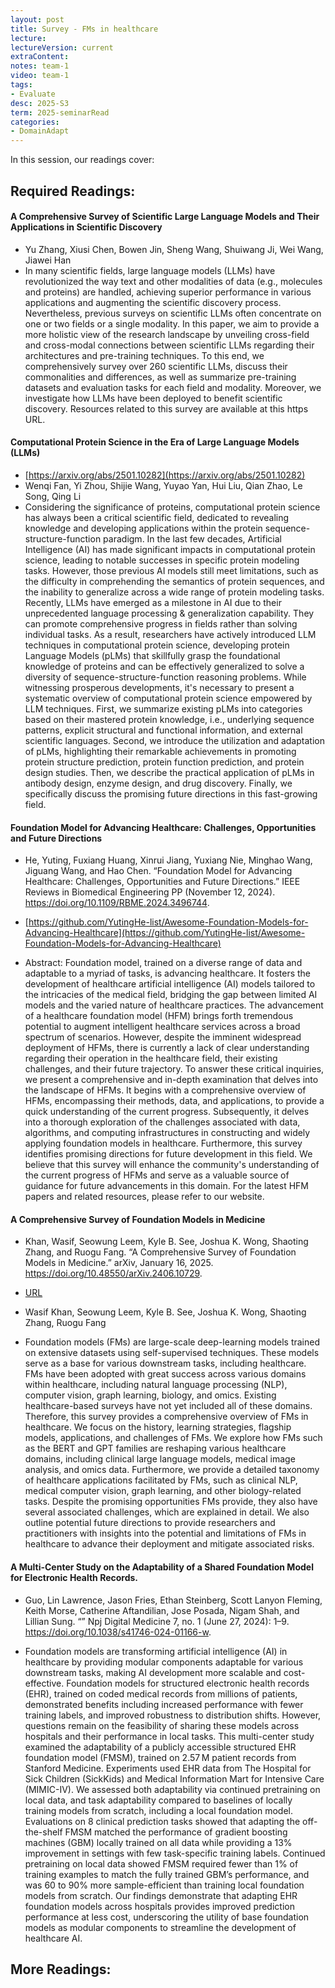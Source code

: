 ```yaml
---
layout: post
title: Survey - FMs in healthcare 
lecture: 
lectureVersion: current
extraContent: 
notes: team-1
video: team-1
tags:
- Evaluate
desc: 2025-S3
term: 2025-seminarRead
categories:
- DomainAdapt
---
```



In this session, our readings cover: 



## Required Readings: 




#### A Comprehensive Survey of Scientific Large Language Models and Their Applications in Scientific Discovery
+ Yu Zhang, Xiusi Chen, Bowen Jin, Sheng Wang, Shuiwang Ji, Wei Wang, Jiawei Han
+ In many scientific fields, large language models (LLMs) have revolutionized the way text and other modalities of data (e.g., molecules and proteins) are handled, achieving superior performance in various applications and augmenting the scientific discovery process. Nevertheless, previous surveys on scientific LLMs often concentrate on one or two fields or a single modality. In this paper, we aim to provide a more holistic view of the research landscape by unveiling cross-field and cross-modal connections between scientific LLMs regarding their architectures and pre-training techniques. To this end, we comprehensively survey over 260 scientific LLMs, discuss their commonalities and differences, as well as summarize pre-training datasets and evaluation tasks for each field and modality. Moreover, we investigate how LLMs have been deployed to benefit scientific discovery. Resources related to this survey are available at this https URL.




#### Computational Protein Science in the Era of Large Language Models (LLMs)
+ [https://arxiv.org/abs/2501.10282](https://arxiv.org/abs/2501.10282)
+ Wenqi Fan, Yi Zhou, Shijie Wang, Yuyao Yan, Hui Liu, Qian Zhao, Le Song, Qing Li
+ Considering the significance of proteins, computational protein science has always been a critical scientific field, dedicated to revealing knowledge and developing applications within the protein sequence-structure-function paradigm. In the last few decades, Artificial Intelligence (AI) has made significant impacts in computational protein science, leading to notable successes in specific protein modeling tasks. However, those previous AI models still meet limitations, such as the difficulty in comprehending the semantics of protein sequences, and the inability to generalize across a wide range of protein modeling tasks. Recently, LLMs have emerged as a milestone in AI due to their unprecedented language processing & generalization capability. They can promote comprehensive progress in fields rather than solving individual tasks. As a result, researchers have actively introduced LLM techniques in computational protein science, developing protein Language Models (pLMs) that skillfully grasp the foundational knowledge of proteins and can be effectively generalized to solve a diversity of sequence-structure-function reasoning problems. While witnessing prosperous developments, it's necessary to present a systematic overview of computational protein science empowered by LLM techniques. First, we summarize existing pLMs into categories based on their mastered protein knowledge, i.e., underlying sequence patterns, explicit structural and functional information, and external scientific languages. Second, we introduce the utilization and adaptation of pLMs, highlighting their remarkable achievements in promoting protein structure prediction, protein function prediction, and protein design studies. Then, we describe the practical application of pLMs in antibody design, enzyme design, and drug discovery. Finally, we specifically discuss the promising future directions in this fast-growing field.



#### Foundation Model for Advancing Healthcare: Challenges, Opportunities and Future Directions

+ He, Yuting, Fuxiang Huang, Xinrui Jiang, Yuxiang Nie, Minghao Wang, Jiguang Wang, and Hao Chen. “Foundation Model for Advancing Healthcare: Challenges, Opportunities and Future Directions.” IEEE Reviews in Biomedical Engineering PP (November 12, 2024). https://doi.org/10.1109/RBME.2024.3496744.

+ [https://github.com/YutingHe-list/Awesome-Foundation-Models-for-Advancing-Healthcare](https://github.com/YutingHe-list/Awesome-Foundation-Models-for-Advancing-Healthcare)


+ Abstract: Foundation model, trained on a diverse range of data and adaptable to a myriad of tasks, is advancing healthcare. It fosters the development of healthcare artificial intelligence (AI) models tailored to the intricacies of the medical field, bridging the gap between limited AI models and the varied nature of healthcare practices. The advancement of a healthcare foundation model (HFM) brings forth tremendous potential to augment intelligent healthcare services across a broad spectrum of scenarios. However, despite the imminent widespread deployment of HFMs, there is currently a lack of clear understanding regarding their operation in the healthcare field, their existing challenges, and their future trajectory. To answer these critical inquiries, we present a comprehensive and in-depth examination that delves into the landscape of HFMs. It begins with a comprehensive overview of HFMs, encompassing their methods, data, and applications, to provide a quick understanding of the current progress. Subsequently, it delves into a thorough exploration of the challenges associated with data, algorithms, and computing infrastructures in constructing and widely applying foundation models in healthcare. Furthermore, this survey identifies promising directions for future development in this field. We believe that this survey will enhance the community's understanding of the current progress of HFMs and serve as a valuable source of guidance for future advancements in this domain. For the latest HFM papers and related resources, please refer to our website.


#### A Comprehensive Survey of Foundation Models in Medicine

+ Khan, Wasif, Seowung Leem, Kyle B. See, Joshua K. Wong, Shaoting Zhang, and Ruogu Fang. “A Comprehensive Survey of Foundation Models in Medicine.” arXiv, January 16, 2025. https://doi.org/10.48550/arXiv.2406.10729.

+ [URL](https://arxiv.org/abs/2406.10729) 
+ Wasif Khan, Seowung Leem, Kyle B. See, Joshua K. Wong, Shaoting Zhang, Ruogu Fang
+ Foundation models (FMs) are large-scale deep-learning models trained on extensive datasets using self-supervised techniques. These models serve as a base for various downstream tasks, including healthcare. FMs have been adopted with great success across various domains within healthcare, including natural language processing (NLP), computer vision, graph learning, biology, and omics. Existing healthcare-based surveys have not yet included all of these domains. Therefore, this survey provides a comprehensive overview of FMs in healthcare. We focus on the history, learning strategies, flagship models, applications, and challenges of FMs. We explore how FMs such as the BERT and GPT families are reshaping various healthcare domains, including clinical large language models, medical image analysis, and omics data. Furthermore, we provide a detailed taxonomy of healthcare applications facilitated by FMs, such as clinical NLP, medical computer vision, graph learning, and other biology-related tasks. Despite the promising opportunities FMs provide, they also have several associated challenges, which are explained in detail. We also outline potential future directions to provide researchers and practitioners with insights into the potential and limitations of FMs in healthcare to advance their deployment and mitigate associated risks.


#### A Multi-Center Study on the Adaptability of a Shared Foundation Model for Electronic Health Records.

+ Guo, Lin Lawrence, Jason Fries, Ethan Steinberg, Scott Lanyon Fleming, Keith Morse, Catherine Aftandilian, Jose Posada, Nigam Shah, and Lillian Sung. “” Npj Digital Medicine 7, no. 1 (June 27, 2024): 1–9. https://doi.org/10.1038/s41746-024-01166-w.

+ Foundation models are transforming artificial intelligence (AI) in healthcare by providing modular components adaptable for various downstream tasks, making AI development more scalable and cost-effective. Foundation models for structured electronic health records (EHR), trained on coded medical records from millions of patients, demonstrated benefits including increased performance with fewer training labels, and improved robustness to distribution shifts. However, questions remain on the feasibility of sharing these models across hospitals and their performance in local tasks. This multi-center study examined the adaptability of a publicly accessible structured EHR foundation model (FMSM), trained on 2.57 M patient records from Stanford Medicine. Experiments used EHR data from The Hospital for Sick Children (SickKids) and Medical Information Mart for Intensive Care (MIMIC-IV). We assessed both adaptability via continued pretraining on local data, and task adaptability compared to baselines of locally training models from scratch, including a local foundation model. Evaluations on 8 clinical prediction tasks showed that adapting the off-the-shelf FMSM matched the performance of gradient boosting machines (GBM) locally trained on all data while providing a 13% improvement in settings with few task-specific training labels. Continued pretraining on local data showed FMSM required fewer than 1% of training examples to match the fully trained GBM’s performance, and was 60 to 90% more sample-efficient than training local foundation models from scratch. Our findings demonstrate that adapting EHR foundation models across hospitals provides improved prediction performance at less cost, underscoring the utility of base foundation models as modular components to streamline the development of healthcare AI.




## More Readings: 




<!--excerpt.start-->

